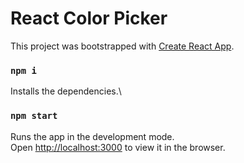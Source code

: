 # React Color Picker

This project was bootstrapped with [Create React App](https://github.com/facebook/create-react-app).

### `npm i`

Installs the dependencies.\

### `npm start`

Runs the app in the development mode.\
Open [http://localhost:3000](http://localhost:3000) to view it in the browser.
